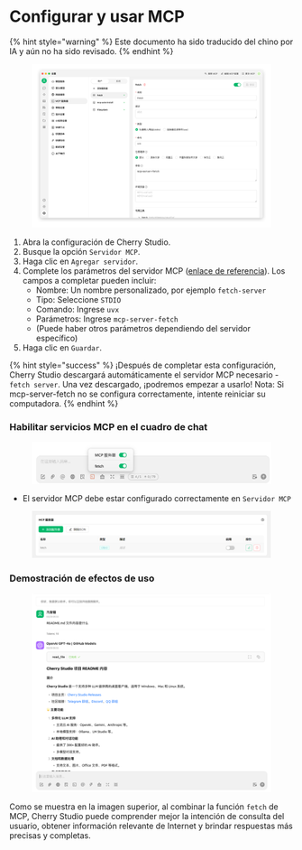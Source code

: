 # Configurar y usar MCP


{% hint style="warning" %}
Este documento ha sido traducido del chino por IA y aún no ha sido revisado.
{% endhint %}




<figure><img src="../../.gitbook/assets/image (8) (1).png" alt=""><figcaption></figcaption></figure>

1. Abra la configuración de Cherry Studio.
2. Busque la opción `Servidor MCP`.
3. Haga clic en `Agregar servidor`.
4. Complete los parámetros del servidor MCP ([enlace de referencia](https://github.com/modelcontextprotocol/servers/tree/main/src/fetch)). Los campos a completar pueden incluir:
   * Nombre: Un nombre personalizado, por ejemplo `fetch-server`
   * Tipo: Seleccione `STDIO`
   * Comando: Ingrese `uvx`
   * Parámetros: Ingrese `mcp-server-fetch`
   * (Puede haber otros parámetros dependiendo del servidor específico)
5. Haga clic en `Guardar`.

{% hint style="success" %}
¡Después de completar esta configuración, Cherry Studio descargará automáticamente el servidor MCP necesario - `fetch server`. Una vez descargado, ¡podremos empezar a usarlo! Nota: Si mcp-server-fetch no se configura correctamente, intente reiniciar su computadora.
{% endhint %}

### Habilitar servicios MCP en el cuadro de chat

<figure><img src="../../.gitbook/assets/MCP-输入框按钮示例.png" alt=""><figcaption></figcaption></figure>

* El servidor MCP debe estar configurado correctamente en `Servidor MCP`

<figure><img src="../../.gitbook/assets/MCP服务器示例.png" alt=""><figcaption></figcaption></figure>

### **Demostración de efectos de uso**

<figure><img src="../../.gitbook/assets/image (1) (1) (1) (1) (1).png" alt=""><figcaption></figcaption></figure>

Como se muestra en la imagen superior, al combinar la función `fetch` de MCP, Cherry Studio puede comprender mejor la intención de consulta del usuario, obtener información relevante de Internet y brindar respuestas más precisas y completas.